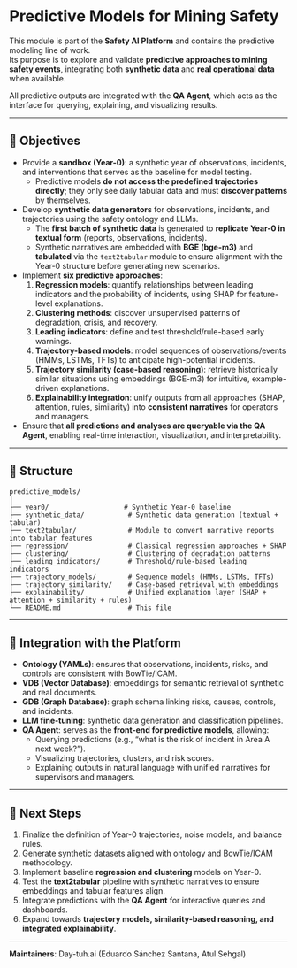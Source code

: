 # Predictive Models for Mining Safety

This module is part of the **Safety AI Platform** and contains the predictive modeling line of work.  
Its purpose is to explore and validate **predictive approaches to mining safety events**, integrating both **synthetic data** and **real operational data** when available.  

All predictive outputs are integrated with the **QA Agent**, which acts as the interface for querying, explaining, and visualizing results.

---

## 📌 Objectives
- Provide a **sandbox (Year-0)**: a synthetic year of observations, incidents, and interventions that serves as the baseline for model testing.  
  - Predictive models **do not access the predefined trajectories directly**; they only see daily tabular data and must **discover patterns** by themselves.  
- Develop **synthetic data generators** for observations, incidents, and trajectories using the safety ontology and LLMs.  
  - The **first batch of synthetic data** is generated to **replicate Year-0 in textual form** (reports, observations, incidents).  
  - Synthetic narratives are embedded with **BGE (bge-m3)** and **tabulated** via the `text2tabular` module to ensure alignment with the Year-0 structure before generating new scenarios.  
- Implement **six predictive approaches**:  
  1. **Regression models**: quantify relationships between leading indicators and the probability of incidents, using SHAP for feature-level explanations.  
  2. **Clustering methods**: discover unsupervised patterns of degradation, crisis, and recovery.  
  3. **Leading indicators**: define and test threshold/rule-based early warnings.  
  4. **Trajectory-based models**: model sequences of observations/events (HMMs, LSTMs, TFTs) to anticipate high-potential incidents.  
  5. **Trajectory similarity (case-based reasoning)**: retrieve historically similar situations using embeddings (BGE-m3) for intuitive, example-driven explanations.  
  6. **Explainability integration**: unify outputs from all approaches (SHAP, attention, rules, similarity) into **consistent narratives** for operators and managers.  
- Ensure that **all predictions and analyses are queryable via the QA Agent**, enabling real-time interaction, visualization, and interpretability.  

---

## 📂 Structure
```
predictive_models/
│
├── year0/                   # Synthetic Year-0 baseline
├── synthetic_data/           # Synthetic data generation (textual + tabular)
├── text2tabular/             # Module to convert narrative reports into tabular features
├── regression/               # Classical regression approaches + SHAP
├── clustering/               # Clustering of degradation patterns
├── leading_indicators/       # Threshold/rule-based leading indicators
├── trajectory_models/        # Sequence models (HMMs, LSTMs, TFTs)
├── trajectory_similarity/    # Case-based retrieval with embeddings
├── explainability/           # Unified explanation layer (SHAP + attention + similarity + rules)
└── README.md                 # This file
```

---

## 🔗 Integration with the Platform
- **Ontology (YAMLs)**: ensures that observations, incidents, risks, and controls are consistent with BowTie/ICAM.  
- **VDB (Vector Database)**: embeddings for semantic retrieval of synthetic and real documents.  
- **GDB (Graph Database)**: graph schema linking risks, causes, controls, and incidents.  
- **LLM fine-tuning**: synthetic data generation and classification pipelines.  
- **QA Agent**: serves as the **front-end for predictive models**, allowing:  
  - Querying predictions (e.g., “what is the risk of incident in Area A next week?”).  
  - Visualizing trajectories, clusters, and risk scores.  
  - Explaining outputs in natural language with unified narratives for supervisors and managers.  

---

## 🚀 Next Steps
1. Finalize the definition of Year-0 trajectories, noise models, and balance rules.  
2. Generate synthetic datasets aligned with ontology and BowTie/ICAM methodology.  
3. Implement baseline **regression and clustering** models on Year-0.  
4. Test the **text2tabular** pipeline with synthetic narratives to ensure embeddings and tabular features align.  
5. Integrate predictions with the **QA Agent** for interactive queries and dashboards.  
6. Expand towards **trajectory models, similarity-based reasoning, and integrated explainability**.  

---

**Maintainers**: Day-tuh.ai (Eduardo Sánchez Santana, Atul Sehgal)  

